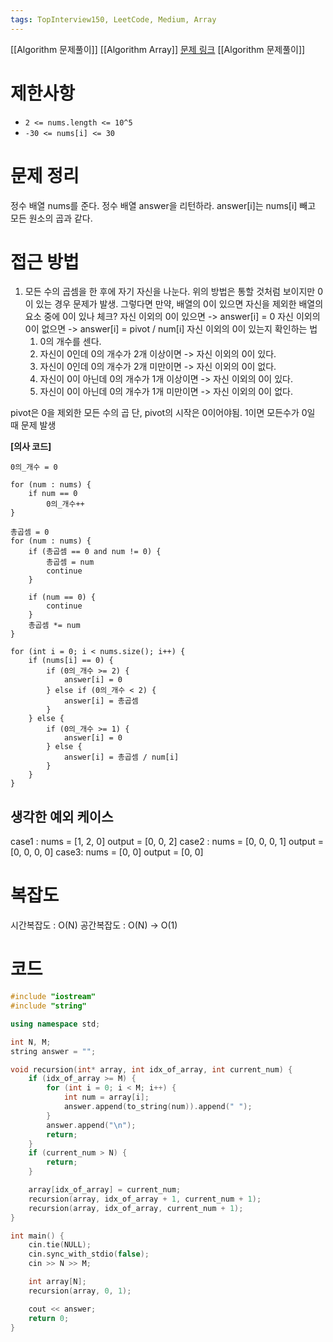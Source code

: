 ```yaml
---
tags: TopInterview150, LeetCode, Medium, Array
---
```

[[Algorithm 문제풀이]] [[Algorithm Array]]
[문제 링크](https://leetcode.com/problems/product-of-array-except-self/?envType=study-plan-v2&envId=top-interview-150)
[[Algorithm 문제풀이]]
# 제한사항
- `2 <= nums.length <= 10^5`
- `-30 <= nums[i] <= 30`

# 문제 정리
정수 배열 nums를 준다.
정수 배열 answer을 리턴하라.
	answer[i]는 nums[i] 빼고 모든 원소의 곱과 같다.

# 접근 방법
1) 모든 수의 곱셈을 한 후에 자기 자신을 나눈다.
위의 방법은 통할 것처럼 보이지만 0이 있는 경우 문제가 발생.
그렇다면 만약, 배열의 0이 있으면 자신을 제외한 배열의 요소 중에 0이 있나 체크?
자신 이외의 0이 있으면 -> answer[i] = 0
자신 이외의 0이 없으면 -> answer[i] = pivot / num[i]
자신 이외의 0이 있는지 확인하는 법
	1. 0의 개수를 센다.
	2. 자신이 0인데 0의 개수가 2개 이상이면 -> 자신 이외의 0이 있다.
	3. 자신이 0인데 0의 개수가 2개 미만이면 -> 자신 이외의 0이 없다.
	4. 자신이 0이 아닌데 0의 개수가 1개 이상이면 -> 자신 이외의 0이 있다.
	5. 자신이 0이 아닌데 0의 개수가 1개 미만이면 -> 자신 이외의 0이 없다.
	
	
pivot은 0을 제외한 모든 수의 곱
단, pivot의 시작은 0이어야됨. 1이면 모든수가 0일 때 문제 발생

**[의사 코드]**
```
0의_개수 = 0

for (num : nums) {
	if num == 0
		0의_개수++
}

총곱셈 = 0
for (num : nums) {
	if (총곱셈 == 0 and num != 0) {
		총곱셈 = num
		continue
	}

	if (num == 0) {
		continue
	}
	총곱셈 *= num
}

for (int i = 0; i < nums.size(); i++) {
	if (nums[i] == 0) {
		if (0의_개수 >= 2) {
			answer[i] = 0
		} else if (0의_개수 < 2) {
			answer[i] = 총곱셈
		}
	} else {
		if (0의_개수 >= 1) {
			answer[i] = 0
		} else {
			answer[i] = 총곱셈 / num[i]
		}
	}
}
```

## 생각한 예외 케이스
case1 : 
	nums = [1, 2, 0]
	output = [0, 0, 2]
case2 : 
	nums = [0, 0, 0, 1]
	output = [0, 0, 0, 0]
case3:
	nums = [0, 0]
	output = [0, 0]

# 복잡도
시간복잡도 : O(N)
공간복잡도 : O(N) -> O(1)

# 코드
``` cpp
#include "iostream"
#include "string"

using namespace std;

int N, M;
string answer = "";

void recursion(int* array, int idx_of_array, int current_num) {
    if (idx_of_array >= M) {
        for (int i = 0; i < M; i++) {
            int num = array[i];
            answer.append(to_string(num)).append(" ");
        }
        answer.append("\n");
        return;
    }
    if (current_num > N) {
        return;
    }

    array[idx_of_array] = current_num;
    recursion(array, idx_of_array + 1, current_num + 1);
    recursion(array, idx_of_array, current_num + 1);
}

int main() {
    cin.tie(NULL);
    cin.sync_with_stdio(false);
    cin >> N >> M;

    int array[N];
    recursion(array, 0, 1);

    cout << answer;
    return 0;
}
```


